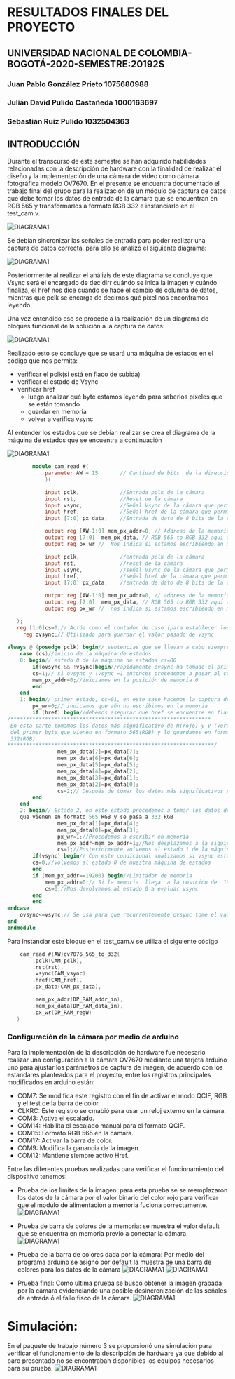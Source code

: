 
# RESULTADOS FINALES DEL PROYECTO
## UNIVERSIDAD NACIONAL DE COLOMBIA-BOGOTÁ-2020-SEMESTRE:20192S
### Juan Pablo González Prieto 1075680988
### Julián David Pulido Castañeda 1000163697
### Sebastián Ruiz Pulido 1032504363

## INTRODUCCIÓN
Durante el transcurso de este semestre se han adquirido habilidades relacionadas con la descripción de hardware con 
la finalidad de realizar el diseño y la implementación de una cámara de video como cámara fotográfica modelo OV7670.
En el presente se encuentra documentado el trabajo final  del grupo para la realización de un módulo de captura de datos
que debe tomar los datos de entrada de la cámara que se encuentran en RGB 565 y transformarlos a formato RGB 332
e instanciarlo en el test_cam.v.

![DIAGRAMA1](/docs/figs/cajacapturadatos.png)

Se debían sincronizar las señales de entrada para poder realizar una captura de datos correcta, para ello se analizó el siguiente diagrama:

![DIAGRAMA1](/docs/figs/cajacapturadatos2.PNG)

Posteriormente al realizar el análizis de este diagrama se concluye que Vsync será el encargado de decidirr cuándo se inica la imagen y cuándo finaliza, el href nos dice cuándo se hace el cambio de columna de datos, mientras que pclk se encarga de decirnos qué pixel nos encontramos leyendo.

Una vez entendido eso  se procede a la realización de un diagrama de bloques funcional de la solución a la captura de datos:

![DIAGRAMA1](/docs/figs/Diagrama_de_flujo_cam_read.PNG)


Realizado esto se concluye que se usará una máquina de estados en el código que nos permita:
 * verificar el pclk(si está en flaco de subida)
 * verificar el estado de Vsync
 * verificar href
   * luego analizar qué byte estamos leyendo para saberlos píxeles que se están tomando
   * guardar en memoria
   * volver a verifica vsync 

Al entender los estados que se debían realizar se crea el diagrama de la máquina de estados que se encuentra a continuación

   ![DIAGRAMA1](/docs/figs/Maquina_estados.png)


```verilog
        module cam_read #(
		    parameter AW = 15		// Cantidad de bits  de la dirección 
		    )(

		    input pclk,             //Entrada pclk de la cámara
		    input rst,              //Reset de la cámara
		    input vsync,            //Señal Vsync de la cámara que permite saber cuándo empieza una imagen
		    input href,             //Señal href de la cámara que permite saber qué línea de píxeles se está escribiendo
		    input [7:0] px_data,    //Entrada de dato de 8 bits de la cámara(correspondiente a una parte de un píxel)

		    output reg [AW-1:0] mem_px_addr=0, // Address de la memoria (posición donde se está escribiendo)
		    output reg [7:0]  mem_px_data, // RGB 565 to RGB 332 aquí trnansformamos el formto RGB 565 a RGB 332
		    output reg px_wr //  Nos indica si estamos escribiendo en memoria o no

		    input pclk,             //entrada pclk de la cámara
		    input rst,              //reset de la cámara
		    input vsync,            //señal Vsync de la cámara que permite saber cuándo empieza una imagen
		    input href,             //señal href de la cámara que permite saber qué línea de píxeles se está escribiendo
		    input [7:0] px_data,    //entrada de dato de 8 bits de la cámara(correspondiente a una parte de un píxel)

		    output reg [AW-1:0] mem_px_addr=0, // address de ña memoria (posición donde se está escribiendo)
		    output reg [7:0]  mem_px_data, // RGB 565 to RGB 332 aquí trnansformamos el RGB 565 a RGB 332
		    output reg px_wr //  nos indica si estamos escribiendo en memoria o no

   );
   reg [1:0]cs=0;// Actúa como el contador de case (para establecer los casos)
	 reg ovsync;// Utilizado para guardar el valor pasado de Vsync
	 
always @ (posedge pclk) begin// sentencias que se llevan a cabo siempre y cuando pclk se encuentre en un flanco de subida
	case (cs)//inicio de la máquina de estados
	0: begin// estado 0 de la máquina de estados cs=00
		if(ovsync && !vsync)begin//rápidamente ovsync ha tomado el primer valor de vsync y procedemos a compararlos, con && garantizamos una comparación de tipo AND
		cs=1;// si ovsync y !vsync =1 entonces procedemos a pasar al case 1
		mem_px_addr=0;//iniciamos en la posición de memoria 0
		end
	end
	1: begin// primer estado, cs=01, en este caso hacemos la captura de los datos y procedemos a convertirlos a RGB 332
		px_wr=0;// indicamos que aún no escribimos en la memoria
		if (href) begin//debemos asegurar que href se encuentre en flanco de subida para hacer el proceso
/****************************************************************
 En esta parte tomamos los datos más significativo de R(rojo) y V (Verde)
 del primer byte que vienen en formato 565(RGB) y lo guardamos en formato   
 332(RGB)         
******************************************************************/
				mem_px_data[7]=px_data[7];          
				mem_px_data[6]=px_data[6];             
				mem_px_data[5]=px_data[5];                 
				mem_px_data[4]=px_data[2];              
				mem_px_data[3]=px_data[1];         
				mem_px_data[2]=px_data[0];
				cs=2;// Después de tomar los datos más significativos pasamos al estado 2 
		end
	end
	2: begin// Estado 2, en este estado procedemos a tomar los datos del color azul(B) 
    que vienen en formato 565 RGB y se pasa a 332 RGB
				mem_px_data[1]=px_data[4];
				mem_px_data[0]=px_data[3];
			 	px_wr=1;//Procedemos a escribir en memoria
				mem_px_addr=mem_px_addr+1;//Nos desplazamos a la siguiente dirección de memoria
				cs=1;//Posteriormente volvemos al estado 1 de la máquina de estados 
		if(vsync) begin// Con este condicional analizamos si vsync está en un flanco de subida volvemos al estado 0
		cs=0;//volvemos al estado 0 de nuestra máquina de estados
		end		
		if (mem_px_addr==19200) begin//Limitador de memoria
			mem_px_addr=0;// Si la memoria  llega  a la posición de  19200 píxeles, debe volver a la posición 0 nuevamente
			cs=0;//Nos devolvemos al estado 0 a evaluar vsync
		end
		end
endcase
	ovsync<=vsync;// Se usa para que recurrentemente ovsync tome el valor pasado de vsync
end
endmodule
```

Para instanciar este bloque en el test_cam.v se utiliza el siguiente código

``` verilog
    cam_read #(AW)ov7076_565_to_332(
		.pclk(CAM_pclk),
		.rst(rst),
		.vsync(CAM_vsync),
		.href(CAM_href),
		.px_data(CAM_px_data),

		.mem_px_addr(DP_RAM_addr_in),
		.mem_px_data(DP_RAM_data_in),
		.px_wr(DP_RAM_regW)
   )
```
### Configuración de la cámara por medio de arduino
Para la implementación de la descripción de hardware fue necesario realizar una configuración a la cámara OV7670 mediante una tarjeta arduino uno para ajustar los parámetros de captura de imagen, de acuerdo con los estandares planteados para el proyecto, entre los registros principales modificados en arduino están:
* COM7: Se modifica este registro con el fin de activar el modo QCIF, RGB y el test de la barra de color.
* CLKRC: Este registro se cmabió para usar un reloj externo en la cámara.
* COM3: Activa el escalado.
* COM14: Habilita el escalado manual para el formato QCIF.
* COM15: Formato RGB 565 en la cámara.
* COM17: Activar la barra de color.
* COM9: Modifica la ganancia de la imagen.
* COM12: Mantiene siempre activo Href.

Entre las diferentes pruebas realizadas para verificar el funcionamiento del dispositivo tenemos:

* Prueba de los límites de la imagen: para esta prueba se se reemplazaron los datos de la cámara por el valor binario del color rojo para verificar que el modulo de alimentación a memoria fuciona correctamente.
![DIAGRAMA1](/docs/figs/Prueba_limitesdeimagen.jfif)

* Prueba de barra de colores de la memoria: se muestra el valor default que se encuentra en memoria previo a conectar la cámara.
![DIAGRAMA1](/docs/figs/Prueba_barra_coloresenmemoria.jpeg)

* Prueba de la barra de colores dada por la cámara: Por medio del programa arduino se asignó por default la muestra de una barra de colores para los datos de la cámara
![DIAGRAMA1](/docs/figs/Prueba_barra_colorescamara.jpeg)
![DIAGRAMA1](/docs/figs/Prueba_barra_colorescamara2.jpeg)

* Prueba final: Como ultima prueba se buscó obtener la imagen grabada por la cámara evidenciando una posible desincronización de las señales de entrada ó el fallo físco de la cámara.
![DIAGRAMA1](/docs/figs/Prueba_barracolores.jfif)

# Simulación:
En el paquete de trabajo número 3 se proporsionó una simulación para verificar el funcionamiento de la descripción de hardware ya que debido al paro presentado no se encontraban disponibles los equipos necesarios para su prueba.
![DIAGRAMA1](/docs/figs/simulacion.png)